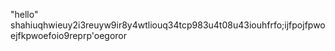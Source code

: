 "hello"
shahiuqhwieuy2i3reuyw9ir8y4wtliouq34tcp983u4t08u43iouhfrfo;ijfpojfpwoejfkpwoefoio9reprp'oegoror

